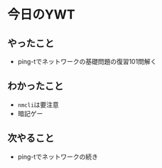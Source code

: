 # 今日のYWT

## やったこと

- ping-tでネットワークの基礎問題の復習101問解く

## わかったこと

- `nmcli`は要注意
- 暗記ゲー

## 次やること

- ping-tでネットワークの続き
